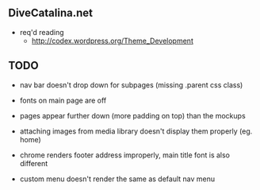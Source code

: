 DiveCatalina.net
---

+ req'd reading
  + http://codex.wordpress.org/Theme_Development

TODO
---
+ nav bar doesn't drop down for subpages (missing .parent css class)

+ fonts on main page are off

+ pages appear further down (more padding on top) than the mockups

+ attaching images from media library doesn't display them properly (eg. home)

+ chrome renders footer address improperly, main title font is also different

+ custom menu doesn't render the same as default nav menu
